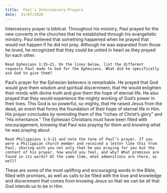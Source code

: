 ```yaml
---
title:  Paul’s Intercessory Prayers
date:  21/07/2020
---
```


Intercessory prayer is biblical. Throughout his ministry, Paul prayed for the new converts in the churches that he established through his evangelistic ministry. Paul believed that something happened when he prayed that would not happen if he did not pray. Although he was separated from those he loved, he recognized that they could be united in heart as they prayed for each other.

`Read Ephesians 1:15–21. On the lines below, list the different requests Paul made to God for the Ephesians. What did he specifically ask God to give them?`

Paul’s prayer for the Ephesian believers is remarkable. He prayed that God would give them wisdom and spiritual discernment, that He would enlighten their minds with divine truth and give them the hope of eternal life. He also prayed that they would experience the mighty working of God’s power in their lives. This God is so powerful, so mighty, that He raised Jesus from the dead, an event that forms the foundation of their hope of eternal life in Him. His prayer concludes by reminding them of the “riches of Christ’s glory” and “His inheritance.” The Ephesian Christians must have been filled with encouragement, knowing that Paul was praying for them and knowing what he was praying about.

`Read Philippians 1:3–11 and note the tone of Paul’s prayer. If you were a Philippian church member and received a letter like this from Paul, sharing with you not only that he was praying for you but the content of his prayer, how would you feel, and why? What promises are found in its words? At the same time, what admonitions are there, as well? `

These are some of the most uplifting and encouraging words in the Bible, filled with promises, as well as calls to be filled with the love and knowledge and discernment that comes from knowing Jesus so that we can be all that God intends us to be in Him.
